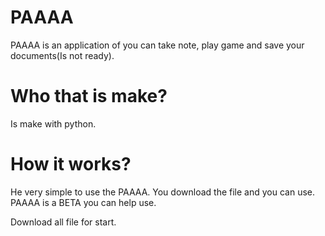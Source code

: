 # PAAAA

PAAAA is an application of you can take note, play game and save your documents(Is not ready).

# Who that is make?

Is make with python.

# How it works?

He very simple to use the PAAAA. You download the file and you can use. PAAAA is a BETA you can help use.

Download all file for start.
